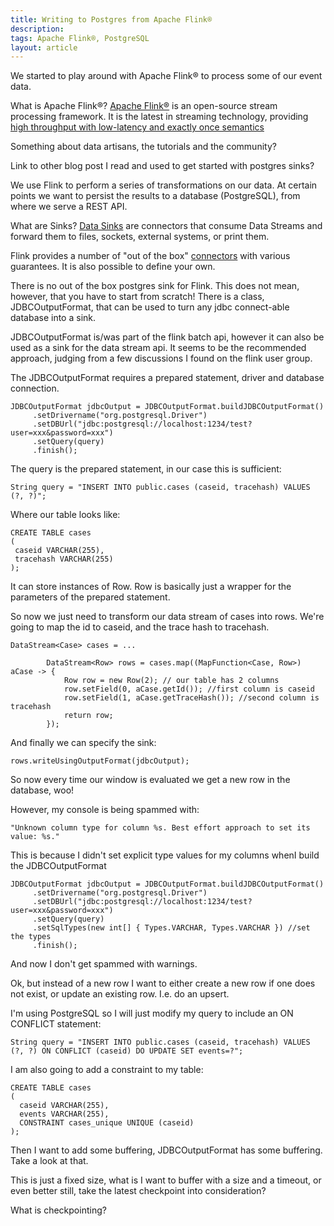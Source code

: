 ```yaml
---
title: Writing to Postgres from Apache Flink®
description: 
tags: Apache Flink®, PostgreSQL
layout: article
---
```


We started to play around with Apache Flink® to process some of our event data.

What is Apache Flink®? [Apache Flink®](https://flink.apache.org/ "Apache Flink® at apache.org") is an open-source stream processing framework. It is the latest in streaming technology, providing [high throughput with low-latency and exactly once semantics](http://data-artisans.com/high-throughput-low-latency-and-exactly-once-stream-processing-with-apache-flink/ "dataArtisans article introducing the power of flink")

Something about data artisans, the tutorials and the community?

Link to other blog post I read and used to get started with postgres sinks?

We use Flink to perform a series of transformations on our data. At certain points we want to persist the results to a database (PostgreSQL), from where we serve a REST API.

What are Sinks?
[Data Sinks](https://ci.apache.org/projects/flink/flink-docs-master/dev/datastream_api.html#data-sinks "Flink data sink documentation") are connectors that consume Data Streams and forward them to files, sockets, external systems, or print them.

Flink provides a number of "out of the box" [connectors](https://ci.apache.org/projects/flink/flink-docs-master/dev/connectors/index.html "out of the box connector documentation") with various guarantees. It is also possible to define your own.

There is no out of the box postgres sink for Flink. This does not mean, however, that you have to start from scratch! There is a class, JDBCOutputFormat, that can be used to turn any jdbc connect-able database into a sink.

JDBCOutputFormat is/was part of the flink batch api, however it can also be used as a sink for the data stream api. It seems to be the recommended approach, judging from a few discussions I found on the flink user group.

The JDBCOutputFormat requires a prepared statement, driver and database connection.

~~~~
JDBCOutputFormat jdbcOutput = JDBCOutputFormat.buildJDBCOutputFormat()
     .setDrivername("org.postgresql.Driver")
     .setDBUrl("jdbc:postgresql://localhost:1234/test?user=xxx&password=xxx")
     .setQuery(query)
     .finish();
~~~~

The query is the prepared statement, in our case this is sufficient:

`String query = "INSERT INTO public.cases (caseid, tracehash) VALUES (?, ?)";`

Where our table looks like:

~~~~
CREATE TABLE cases
(
 caseid VARCHAR(255),
 tracehash VARCHAR(255)
);
~~~~

It can store instances of Row. Row is basically just a wrapper for the parameters of the prepared statement.

So now we just need to transform our data stream of cases into rows. We're going to map the id to caseid, and the trace hash to tracehash.

~~~~
DataStream<Case> cases = ...
		
		DataStream<Row> rows = cases.map((MapFunction<Case, Row>) aCase -> {
			Row row = new Row(2); // our table has 2 columns
			row.setField(0, aCase.getId()); //first column is caseid
			row.setField(1, aCase.getTraceHash()); //second column is tracehash
			return row;
		});
~~~~

And finally we can specify the sink:

`rows.writeUsingOutputFormat(jdbcOutput);`

So now every time our window is evaluated we get a new row in the database, woo!

However, my console is being spammed with:

`"Unknown column type for column %s. Best effort approach to set its value: %s."`

This is because I didn't set explicit type values for my columns whenI build the JDBCOutputFormat

~~~~
JDBCOutputFormat jdbcOutput = JDBCOutputFormat.buildJDBCOutputFormat()
     .setDrivername("org.postgresql.Driver")
     .setDBUrl("jdbc:postgresql://localhost:1234/test?user=xxx&password=xxx")
     .setQuery(query)
     .setSqlTypes(new int[] { Types.VARCHAR, Types.VARCHAR }) //set the types
     .finish();
~~~~

And now I don't get spammed with warnings.

Ok, but instead of a new row I want to either create a new row if one does not exist, or update an existing row. I.e. do an upsert.

I'm using PostgreSQL so I will just modify my query to include an ON CONFLICT statement:

`String query = "INSERT INTO public.cases (caseid, tracehash) VALUES (?, ?) ON CONFLICT (caseid) DO UPDATE SET events=?";`

I am also going to add a constraint to my table:

~~~~
CREATE TABLE cases
(
  caseid VARCHAR(255),
  events VARCHAR(255),
  CONSTRAINT cases_unique UNIQUE (caseid)
);
~~~~


Then I want to add some buffering, JDBCOutputFormat has some buffering. Take a look at that.

This is just a fixed size, what is I want to buffer with a size and a timeout, or even better still, take the latest checkpoint into consideration?

What is checkpointing?


